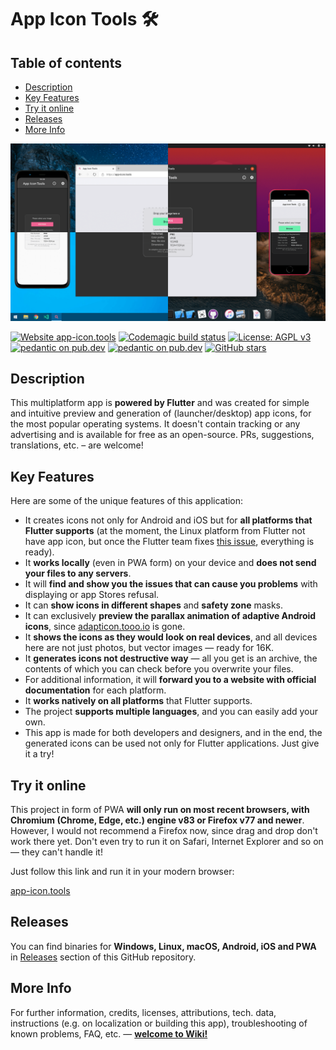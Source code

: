 # App Icon Tools 🛠️

## Table of contents

* [Description](#Description)
* [Key Features](#Key-Features)
* [Try it online](#Try-it-online)
* [Releases](#Releases)
* [More Info](#More-Info)

![Screenshot](preview.png)

[![Website app-icon.tools](https://img.shields.io/website?down_color=red&down_message=offline&up_color=success&up_message=online&url=https%3A%2F%2Fapp-icon.tools)](https://app-icon.tools)
[![Codemagic build status](https://api.codemagic.io/apps/5fc3a2a2f7698e4473b866bf/5fc3a2a2f7698e4473b866be/status_badge.svg)](https://codemagic.io/apps/5fc3a2a2f7698e4473b866bf/5fc3a2a2f7698e4473b866be/latest_build)
[![License: AGPL v3](https://img.shields.io/badge/license-AGPL%20v3-blue.svg)](https://www.gnu.org/licenses/agpl-3.0)
[![pedantic on pub.dev](https://img.shields.io/badge/style-pedantic-blue)](https://pub.dev/packages/pedantic)
[![pedantic on pub.dev](https://img.shields.io/github/v/release/tsinis/app_icon_tools)](https://github.com/tsinis/app_icon_tools/releases)
[![GitHub stars](https://img.shields.io/github/stars/tsinis/app_icon_tools?style=social)](https://github.com/tsinis/app_icon_tools/stargazers/)

## Description

This multiplatform app is **powered by Flutter** and was created for simple and intuitive preview and generation of (launcher/desktop) app icons, for the most popular operating systems. It doesn't contain tracking or any advertising and is available for free as an open-source. PRs, suggestions, translations, etc. – are welcome!

## Key Features

Here are some of the unique features of this application:

* It creates icons not only for Android and iOS but for **all platforms that Flutter supports** (at the moment, the Linux platform from Flutter not have app icon, but once the Flutter team fixes [this issue](https://github.com/flutter/flutter/issues/53229), everything is ready).
* It **works locally** (even in PWA form) on your device and **does not send your files to any servers**.
* It will **find and show you the issues that can cause you problems** with displaying or app Stores refusal.
* It can **show icons in different shapes** and **safety zone** masks.
* It can exclusively **preview the parallax animation of adaptive Android icons**, since [adapticon.tooo.io](https://adapticon.tooo.io) is gone.
* It **shows the icons as they would look on real devices**, and all devices here are not just photos, but vector images — ready for 16K.
* It **generates icons not destructive way** — all you get is an archive, the contents of which you can check before you overwrite your files.
* For additional information, it will **forward you to a website with official documentation** for each platform.
* It **works natively on all platforms** that Flutter supports.
* The project **supports multiple languages**, and you can easily add your own.
* This app is made for both developers and designers, and in the end, the generated icons can be used not only for Flutter applications. Just give it a try!

## Try it online

This project in form of PWA **will only run on most recent browsers, with Chromium (Chrome, Edge, etc.) engine v83 or Firefox v77 and newer**. However, I would not recommend a Firefox now, since drag and drop don't work there yet. Don't even try to run it on Safari, Internet Explorer and so on — they can't handle it!

Just follow this link and run it in your modern browser:

[app-icon.tools](https://app-icon.tools)

## Releases

You can find binaries for **Windows, Linux, macOS, Android, iOS and PWA** in [Releases](https://github.com/tsinis/app_icon_tools/releases) section of this GitHub repository.

## More Info

For further information, credits, licenses, attributions, tech. data, instructions (e.g. on localization or building this app), troubleshooting of known problems, FAQ, etc. — [**welcome to Wiki!**](https://github.com/tsinis/app_icon_tools/wiki)
